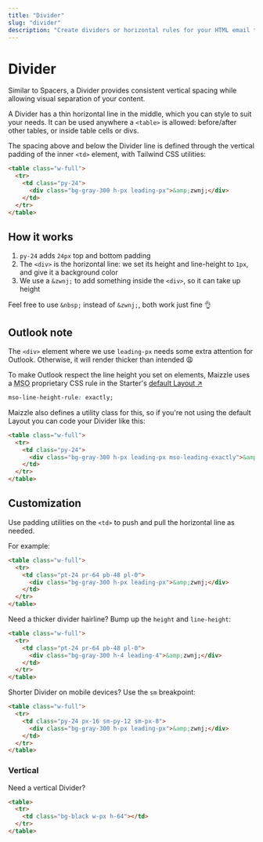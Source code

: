 ```yaml
---
title: "Divider"
slug: "divider"
description: "Create dividers or horizontal rules for your HTML email template in Maizzle"
---
```


# Divider

Similar to Spacers, a Divider provides consistent vertical spacing while allowing visual separation of your content.

A Divider has a thin horizontal line in the middle, which you can style to suit your needs. It can be used anywhere a `<table>` is allowed: before/after other tables, or inside table cells or divs.

The spacing above and below the Divider line is defined through the vertical padding of the inner `<td>` element, with Tailwind CSS utilities:

```html
<table class="w-full">
  <tr>
    <td class="py-24">
      <div class="bg-gray-300 h-px leading-px">&amp;zwnj;</div>
    </td>
  </tr>
</table>
```

## How it works

1. `py-24` adds `24px` top and bottom padding
2. The `<div>` is the horizontal line: we set its height and line-height to `1px`, and give it a background color
3. We use a `&zwnj;` to add something inside the `<div>`, so it can take up height

<div class="bg-gray-100 border-l-4 border-gradient-b-ocean-light p-4 mb-4 text-md" role="alert">
  <div class="text-gray-600">Feel free to use <code class="shiki-inline">&amp;nbsp;</code> instead of <code class="shiki-inline">&amp;zwnj;</code>, both work just fine 👌</div>
</div>

## Outlook note

The `<div>` element where we use `leading-px` needs some extra attention for Outlook. Otherwise, it will render thicker than intended 😩

To make Outlook respect the line height you set on elements, Maizzle uses a <abbr title="Microsoft Office">MSO</abbr> proprietary CSS rule in the Starter's [default Layout &nearr;](https://github.com/maizzle/maizzle/blob/6c0951ad7f27f00ee5fa62eacd39a2d858e0991b/src/layouts/default.njk#L18)

```css
mso-line-height-rule: exactly;
```

Maizzle also defines a utility class for this, so if you're not using the default Layout you can code your Divider like this:

```html
<table class="w-full">
  <tr>
    <td class="py-24">
      <div class="bg-gray-300 h-px leading-px mso-leading-exactly">&amp;zwnj;</div>
    </td>
  </tr>
</table>
```

## Customization

Use padding utilities on the `<td>` to push and pull the horizontal line as needed.

For example:

```html
<table class="w-full">
  <tr>
    <td class="pt-24 pr-64 pb-48 pl-0">
      <div class="bg-gray-300 h-px leading-px">&amp;zwnj;</div>
    </td>
  </tr>
</table>
```

Need a thicker divider hairline? Bump up the `height` and `line-height`:

```html
<table class="w-full">
  <tr>
    <td class="pt-24 pr-64 pb-48 pl-0">
      <div class="bg-gray-300 h-4 leading-4">&amp;zwnj;</div>
    </td>
  </tr>
</table>
```

Shorter Divider on mobile devices? Use the `sm` breakpoint:

```html
<table class="w-full">
  <tr>
    <td class="py-24 px-16 sm-py-12 sm-px-8">
      <div class="bg-gray-300 h-px leading-px">&amp;zwnj;</div>
    </td>
  </tr>
</table>
```

### Vertical

Need a vertical Divider?

```html
<table>
  <tr>
    <td class="bg-black w-px h-64"></td>
  </tr>
</table>
```

